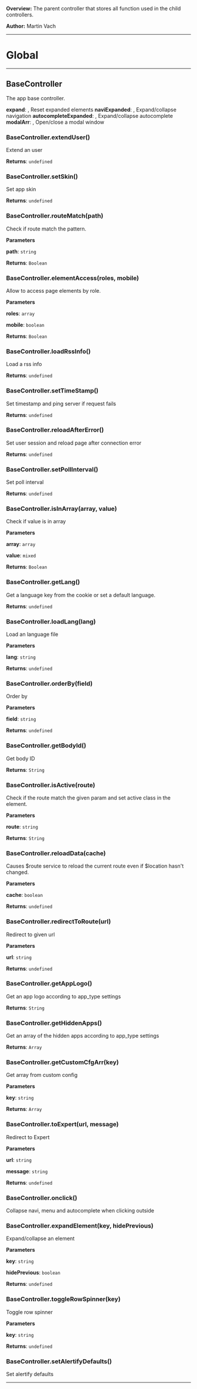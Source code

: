 **Overview:** The parent controller that stores all function used in the child controllers.



**Author:** Martin Vach




* * *

# Global





* * *

## BaseController
The app base controller.

**expand**:  , Reset expanded elements
**naviExpanded**:  , Expand/collapse navigation
**autocompleteExpanded**:  , Expand/collapse autocomplete
**modalArr**:  , Open/close a modal window
### BaseController.extendUser() 

Extend an user

**Returns**: `undefined`

### BaseController.setSkin() 

Set app skin

**Returns**: `undefined`

### BaseController.routeMatch(path) 

Check if route match the pattern.

**Parameters**

**path**: `string`

**Returns**: `Boolean`

### BaseController.elementAccess(roles, mobile) 

Allow to access page elements by role.

**Parameters**

**roles**: `array`

**mobile**: `boolean`

**Returns**: `Boolean`

### BaseController.loadRssInfo() 

Load a rss info

**Returns**: `undefined`

### BaseController.setTimeStamp() 

Set timestamp and ping server if request fails

**Returns**: `undefined`

### BaseController.reloadAfterError() 

Set user session and reload page after connection error

**Returns**: `undefined`

### BaseController.setPollInterval() 

Set poll interval

**Returns**: `undefined`

### BaseController.isInArray(array, value) 

Check if value is in array

**Parameters**

**array**: `array`

**value**: `mixed`

**Returns**: `Boolean`

### BaseController.getLang() 

Get a language key from the cookie or set a default language.

**Returns**: `undefined`

### BaseController.loadLang(lang) 

Load an language file

**Parameters**

**lang**: `string`

**Returns**: `undefined`

### BaseController.orderBy(field) 

Order by

**Parameters**

**field**: `string`

**Returns**: `undefined`

### BaseController.getBodyId() 

Get body ID

**Returns**: `String`

### BaseController.isActive(route) 

Check if the route match the given param and set active class in the element.

**Parameters**

**route**: `string`

**Returns**: `String`

### BaseController.reloadData(cache) 

Causes $route service to reload the current route even if $location hasn't changed.

**Parameters**

**cache**: `boolean`

**Returns**: `undefined`

### BaseController.redirectToRoute(url) 

Redirect to given url

**Parameters**

**url**: `string`

**Returns**: `undefined`

### BaseController.getAppLogo() 

Get an app logo according to app_type settings

**Returns**: `String`

### BaseController.getHiddenApps() 

Get an array of the hidden apps according to app_type settings

**Returns**: `Array`

### BaseController.getCustomCfgArr(key) 

Get array from custom config

**Parameters**

**key**: `string`

**Returns**: `Array`

### BaseController.toExpert(url, message) 

Redirect to Expert

**Parameters**

**url**: `string`

**message**: `string`

**Returns**: `undefined`

### BaseController.onclick() 

Collapse navi, menu and autocomplete when clicking outside


### BaseController.expandElement(key, hidePrevious) 

Expand/collapse an element

**Parameters**

**key**: `string`

**hidePrevious**: `boolean`

**Returns**: `undefined`

### BaseController.toggleRowSpinner(key) 

Toggle row spinner

**Parameters**

**key**: `string`

**Returns**: `undefined`

### BaseController.setAlertifyDefaults() 

Set alertify defaults




* * *
